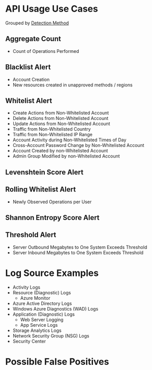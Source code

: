# API Usage Use Cases

Grouped by [Detection Method](/Detection-Methods.md)

## Aggregate Count
- Count of Operations Performed

## Blacklist Alert
- Account Creation
- New resources created in unapproved methods / regions


## Whitelist Alert
- Create Actions from Non-Whitelisted Account
- Delete Actions from Non-Whitelisted Account
- Update Actions from Non-Whitelisted Account
- Traffic from Non-Whitelisted Country
- Traffic from Non-Whitelisted IP Range
- Account Activity during Non-Whitelisted Times of Day
- Cross-Account Password Change by Non-Whitelisted Account
- Account Created by non-Whitelisted Account
- Admin Group Modified by non-Whitelisted Account


## Levenshtein Score Alert


## Rolling Whitelist Alert
- Newly Observed Operations per User


## Shannon Entropy Score Alert


## Threshold Alert
- Server Outbound Megabytes to One System Exceeds Threshold
- Server Inbound Megabytes to One System Exceeds Threshold

# Log Source Examples
- Activity Logs
- Resource (Diagnostic) Logs
  - Azure Monitor
- Azure Active Directory Logs
- Windows Azure Diagnostics (WAD) Logs
- Application (Diagnostic) Logs
  - Web Server Logging
  - App Service Logs
- Storage Analytics Logs
- Network Security Group (NSG) Logs
- Security Center

# Possible False Positives